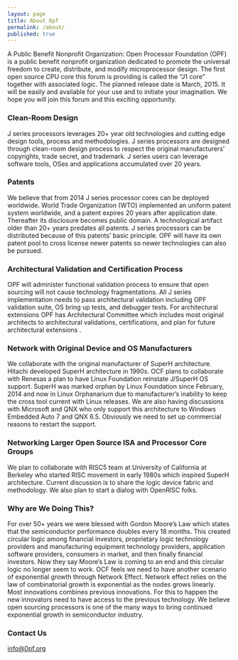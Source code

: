 ```yaml
---
layout: page
title: About 0pf
permalink: /about/
published: true
---
```


A Public Benefit Nonprofit Organization: Open Processor Foundation (OPF) is a public benefit nonprofit organization dedicated to promote the universal freedom to create, distribute, and modify microprocessor design. The first open source CPU core this forum is providing is called the “J1 core” together with associated logic. The planned release date is March, 2015. It will be easily and available for your use and to initiate your imagination. We hope you will join this forum and this exciting opportunity.

### Clean-Room Design

 J series processors leverages 20+ year old technologies and cutting edge design tools, process and methodologies. J series processors are  designed through clean-room design process to respect the original manufacturers’ copyrights, trade secret, and trademark. J series users can leverage software tools, OSes and applications accumulated over 20 years.

### Patents  

We believe that from 2014 J series processor cores can be deployed worldwide. World Trade Organization (WTO) implemented an uniform patent system worldwide, and a patent expires 20 years after application date. Thereafter its disclosure becomes public domain.  A technological artifact older than 20+ years predates all patents. J series processors can be distributed because of this patents’ basic principle. OPF will have its own patent pool to cross license newer patents so newer technologies can also be pursued. 

### Architectural Validation and Certification Process   

OPF will administer functional validation process to ensure that open sourcing will not cause technology fragmentations. All J series implementation needs to pass architectural validation including OPF validation suite, OS bring up tests, and debugger tests. For architectural extensions OPF has Architectural Committee which includes most original architects to  architectural validations, certifications, and plan for future architectural extensions . 

### Network with Original Device and OS Manufacturers   

We collaborate with the original manufacturer of SuperH architecture. Hitachi developed SuperH architecture in 1990s. OCF plans to collaborate with Renesas a plan to have Linux Foundation reinstate J/SuperH OS support. SuperH was marked orphan by Linux Foundation since February, 2014 and now in Linux Orphanarium due to manufacturer’s inability to keep the cross tool current with Linux releases. We are also having discussions with Microsoft and QNX who only support this architecture to Windows Embedded Auto 7 and QNX 6.5. Obviously we need to set up commercial reasons to restart the support. 

### Networking Larger Open Source ISA and Processor Core Groups   

We plan to collaborate with RISC5 team at University of California at Berkeley who started RISC movement in early 1980s which inspired SuperH architecture. Current discussion is to share the logic device fabric and methodology. We also plan to start a dialog with OpenRISC folks. 

### Why are We Doing This? 

For over 50+ years we were blessed with Gordon Moore’s Law which states that the semiconductor performance doubles every 18 months. This created circular logic among financial investors, proprietary logic technology providers and manufacturing equipment technology providers, application software providers, consumers in market, and then finally financial investors.  Now they say Moore’s Law is coming to an end and this circular logic no longer seem to work. OCF feels we need to have another scenario of exponential growth through Network Effect. Network effect relies on the law of combinatorial growth is exponential as the nodes grows linearly. Most innovations combines previous innovations. For this to happen the new innovators need to have access to the previous technology. We believe open sourcing processors is one of the many ways to bring continued exponential growth in semiconductor industry.

### Contact Us

[info@0pf.org](mailto:info@0pf.org)